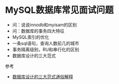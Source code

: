 # MySQL数据库常见面试问题



- 问：说说innodb和myisam的区别
- 问：数据库的事务四大特征
- MySQL索引的优化
- 一条sql语句，查询人数前几的城市
- 事务隔离级别，RU和串行化的区别
- 数据库设计的三大范式





参考

- [数据库设计的三大范式通俗解释](https://www.cnblogs.com/hezhiyao/p/7407468.html)

# 

